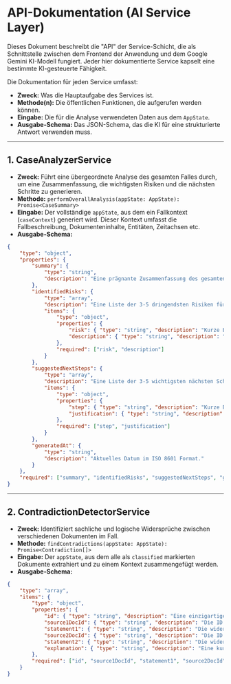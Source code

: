 # API-Dokumentation (AI Service Layer)

Dieses Dokument beschreibt die "API" der Service-Schicht, die als Schnittstelle zwischen dem Frontend der Anwendung und dem Google Gemini KI-Modell fungiert. Jeder hier dokumentierte Service kapselt eine bestimmte KI-gesteuerte Fähigkeit.

Die Dokumentation für jeden Service umfasst:
*   **Zweck:** Was die Hauptaufgabe des Services ist.
*   **Methode(n):** Die öffentlichen Funktionen, die aufgerufen werden können.
*   **Eingabe:** Die für die Analyse verwendeten Daten aus dem `AppState`.
*   **Ausgabe-Schema:** Das JSON-Schema, das die KI für eine strukturierte Antwort verwenden muss.

---

## 1. CaseAnalyzerService

*   **Zweck:** Führt eine übergeordnete Analyse des gesamten Falles durch, um eine Zusammenfassung, die wichtigsten Risiken und die nächsten Schritte zu generieren.
*   **Methode:** `performOverallAnalysis(appState: AppState): Promise<CaseSummary>`
*   **Eingabe:** Der vollständige `appState`, aus dem ein Fallkontext (`caseContext`) generiert wird. Dieser Kontext umfasst die Fallbeschreibung, Dokumenteninhalte, Entitäten, Zeitachsen etc.
*   **Ausgabe-Schema:**

```json
{
    "type": "object",
    "properties": {
        "summary": {
            "type": "string",
            "description": "Eine prägnante Zusammenfassung des gesamten Falles in 2-3 Sätzen."
        },
        "identifiedRisks": {
            "type": "array",
            "description": "Eine Liste der 3-5 dringendsten Risiken für den Mandanten oder den Fall.",
            "items": {
                "type": "object",
                "properties": {
                    "risk": { "type": "string", "description": "Kurze Beschreibung des Risikos." },
                    "description": { "type": "string", "description": "Detailliertere Erläuterung des Risikos." }
                },
                "required": ["risk", "description"]
            }
        },
        "suggestedNextSteps": {
            "type": "array",
            "description": "Eine Liste der 3-5 wichtigsten nächsten Schritte zur Fallbearbeitung.",
            "items": {
                "type": "object",
                "properties": {
                    "step": { "type": "string", "description": "Kurze Beschreibung des Schrittes." },
                    "justification": { "type": "string", "description": "Begründung, warum dieser Schritt wichtig ist." }
                },
                "required": ["step", "justification"]
            }
        },
        "generatedAt": {
            "type": "string",
            "description": "Aktuelles Datum im ISO 8601 Format."
        }
    },
    "required": ["summary", "identifiedRisks", "suggestedNextSteps", "generatedAt"]
}
```

---

## 2. ContradictionDetectorService

*   **Zweck:** Identifiziert sachliche und logische Widersprüche zwischen verschiedenen Dokumenten im Fall.
*   **Methode:** `findContradictions(appState: AppState): Promise<Contradiction[]>`
*   **Eingabe:** Der `appState`, aus dem alle als `classified` markierten Dokumente extrahiert und zu einem Kontext zusammengefügt werden.
*   **Ausgabe-Schema:**

```json
{
    "type": "array",
    "items": {
        "type": "object",
        "properties": {
            "id": { "type": "string", "description": "Eine einzigartige UUID für den Widerspruch." },
            "source1DocId": { "type": "string", "description": "Die ID des ersten Dokuments." },
            "statement1": { "type": "string", "description": "Die widersprüchliche Aussage aus dem ersten Dokument." },
            "source2DocId": { "type": "string", "description": "Die ID des zweiten Dokuments." },
            "statement2": { "type": "string", "description": "Die widersprüchliche Aussage aus dem zweiten Dokument." },
            "explanation": { "type": "string", "description": "Eine kurze Erklärung, warum diese Aussagen widersprüchlich sind." }
        },
        "required": ["id", "source1DocId", "statement1", "source2DocId", "statement2", "explanation"]
    }
}
```
